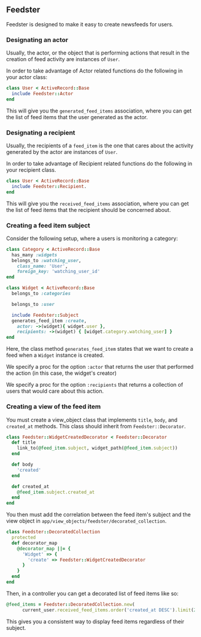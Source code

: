 ## Feedster

Feedster is designed to make it easy to create newsfeeds for users.

### Designating an actor

Usually, the actor, or the object that is performing actions that result in the creation of feed activity are 
instances of `User`.

In order to take advantage of Actor related functions do the following in your actor class:

```ruby
class User < ActiveRecord::Base
  include Feedster::Actor
end
```

This will give you the `generated_feed_items` association, 
where you can get the list of feed items that the user generated as the actor.

### Designating a recipient

Usually, the recipients of a `feed_item` is the one that cares about the activity generated by the actor are 
instances of `User`. 

In order to take advantage of Recipient related functions do the following in your recipient class.

```ruby
class User < ActiveRecord::Base
  include Feedster::Recipient.
end
```

This will give you the `received_feed_items` association,
where you can get the list of feed items that the recipient should be concerned about.

### Creating a feed item subject

Consider the following setup, where a users is monitoring a category:

```ruby
class Category < ActiveRecord::Base
  has_many :widgets
  belongs_to :watching_user,
    class_name: 'User',
    foreign_key: 'watching_user_id'
end

class Widget < ActiveRecord::Base
  belongs_to :categories

  belongs_to :user

  include Feedster::Subject
  generates_feed_item :create,
    actor: ->(widget){ widget.user },
    recipients: ->(widget) { [widget.category.watching_user] }
end
```

Here, the class method `generates_feed_item` states that we want to create a feed when a `Widget` instance 
is created. 

We specify a proc for the option `:actor` that returns the user that performed the action 
(in this case, the widget's creator)

We specify a proc for the option `:recipients` that returns a collection of users that would care about this action.

### Creating a view of the feed item

You must create a view_object class that implements `title`, `body`, and `created_at` methods. 
This class should inherit from `Feedster::Decorator`.

```ruby
class Feedster::WidgetCreatedDecorator < Feedster::Decorator
  def title
    link_to(@feed_item.subject, widget_path(@feed_item.subject))
  end

  def body
    'created'
  end

  def created_at
    @feed_item.subject.created_at
  end
end
```

You then must add the correlation between the feed item's subject and the view object in `app/view_objects/feedster/decorated_collection`.


```ruby
class Feedster::DecoratedCollection
  protected
  def decorator_map
    @decorator_map ||= {
      'Widget' => {
        'create' => Feedster::WidgetCreatedDecorator
      }
    }
  end
end
```

Then, in a controller you can get a decorated list of feed items like so:

```ruby
@feed_items = Feedster::DecoratedCollection.new(
      current_user.received_feed_items.order('created_at DESC').limit(25)).decorate
```

This gives you a consistent way to display feed items regardless of their subject.

